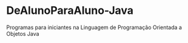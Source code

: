 # DeAlunoParaAluno-Java
Programas para iniciantes na Linguagem de Programação Orientada a Objetos Java

